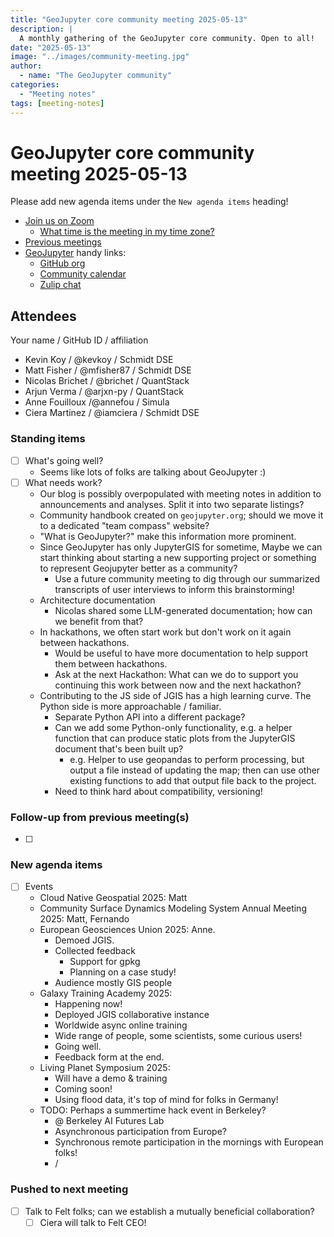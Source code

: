 ```yaml
---
title: "GeoJupyter core community meeting 2025-05-13"
description: |
  A monthly gathering of the GeoJupyter core community. Open to all!
date: "2025-05-13"
image: "../images/community-meeting.jpg"
author:
  - name: "The GeoJupyter community"
categories:
  - "Meeting notes"
tags: [meeting-notes]
---
```


# GeoJupyter core community meeting 2025-05-13

Please add new agenda items under the `New agenda items` heading!

- [Join us on Zoom](https://berkeley.zoom.us/j/99659397059?pwd=519zZJlcAa1TCyJWRYyYbaYDfuaXNo.1)
  - [What time is the meeting in my time zone?](https://dateful.com/convert/utc?t=4pm)
- [Previous meetings](https://geojupyter.org/blog/#category=Meeting%20notes)
- [GeoJupyter](https://geojupyter.org) handy links:
  - [GitHub org](https://github.com/geojupyter)
  - [Community calendar](https://geojupyter.org/calendar.html)
  - [Zulip chat](https://jupyter.zulipchat.com/#narrow/channel/471314-geojupyter)


## Attendees

Your name / GitHub ID / affiliation

* Kevin Koy / @kevkoy / Schmidt DSE
* Matt Fisher / @mfisher87 / Schmidt DSE
* Nicolas Brichet / @brichet / QuantStack
* Arjun Verma / @arjxn-py / QuantStack
* Anne Fouilloux /@annefou / Simula
* Ciera Martinez / @iamciera / Schmidt DSE


### Standing items

- [ ] What's going well?
  - Seems like lots of folks are talking about GeoJupyter :)
- [ ] What needs work?
  - Our blog is possibly overpopulated with meeting notes in addition to announcements and analyses. Split it into two separate listings?
  - Community handbook created on `geojupyter.org`; should we move it to a dedicated "team compass" website?
  - "What is GeoJupyter?" make this information more prominent.
  - Since GeoJupyter has only JupyterGIS for sometime, Maybe we can start thinking about starting a new supporting project or something to represent Geojupyter better as a community?
      - Use a future community meeting to dig through our summarized transcripts of user interviews to inform this brainstorming!
  - Architecture documentation
      - Nicolas shared some LLM-generated documentation; how can we benefit from that?
  - In hackathons, we often start work but don't work on it again between hackathons.
      - Would be useful to have more documentation to help support them between hackathons.
      - Ask at the next Hackathon: What can we do to support you continuing this work between now and the next hackathon?
  - Contributing to the JS side of JGIS has a high learning curve. The Python side is more approachable / familiar.
      - Separate Python API into a different package?
      - Can we add some Python-only functionality, e.g. a helper function that can produce static plots from the JupyterGIS document that's been built up?
          - e.g. Helper to use geopandas to perform processing, but output a file instead of updating the map; then can use other existing functions to add that output file back to the project.
      - Need to think hard about compatibility, versioning!


### Follow-up from previous meeting(s)

- [ ]


### New agenda items

- [ ] Events
  * Cloud Native Geospatial 2025: Matt
  * Community Surface Dynamics Modeling System Annual Meeting 2025: Matt, Fernando
  * European Geosciences Union 2025: Anne.
      * Demoed JGIS.
      * Collected feedback
          * Support for gpkg
          * Planning on a case study!
      * Audience mostly GIS people
  * Galaxy Training Academy 2025:
      * Happening now!
      * Deployed JGIS collaborative instance
      * Worldwide async online training
      * Wide range of people, some scientists, some curious users!
      * Going well.
      * Feedback form at the end.
  * Living Planet Symposium 2025:
      * Will have a demo & training
      * Coming soon!
      * Using flood data, it's top of mind for folks in Germany!
  * TODO: Perhaps a summertime hack event in Berkeley?
      * @ Berkeley AI Futures Lab
      * Asynchronous participation from Europe?
      * Synchronous remote participation in the mornings with European folks!
      * /


### Pushed to next meeting

- [ ] Talk to Felt folks; can we establish a mutually beneficial collaboration?
    - [ ] Ciera will talk to Felt CEO!
